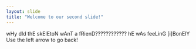 ```yaml
---
layout: slide
title: "Welcome to our second slide!"
---
```

wHy dId thE skElEtoN wAnT a fRienD???????????? hE wAs feeLinG [i]BonElY
Use the left arrow to go back!
